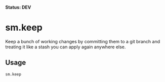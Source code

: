 **Status: DEV**

sm.keep
=======

Keep a bunch of working changes by committing them to a git branch and treating it like a stash you can apply again anywhere else.


Usage
-----

	sm.keep

